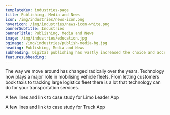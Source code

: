 ```yaml
---
templateKey: industries-page
title: Publishing, Media and News
icon: /img/industries/news-icon.png
hovericon: /img/industries/news-icon-white.png
bannerSubTitle: Industries
bannerTitle: Publishing, Media and News
image: /img/industries/education.jpg
bgimage: /img/industries/publish-media-bg.jpg
heading: Publishing, Media and News
subheading: Digital publishing has vastly increased the choice and access to content for readers. For businesses, digital publishing has made it simple to connect with their customers.
featuresubheading: 
---
```


The way we move around has changed radically over the years. Technology now plays a major role in mobilising vehicle fleets. From letting customers book taxis to tracking large logistics fleet there is a lot that technology can do for your transportation services.

A few lines and link to case study for Limo Leader App

A few lines and link to case study for Truck App

